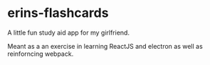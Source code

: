 # erins-flashcards
A little fun study aid app for my girlfriend.

Meant as a an exercise in learning ReactJS and electron as well as reinforncing webpack.
